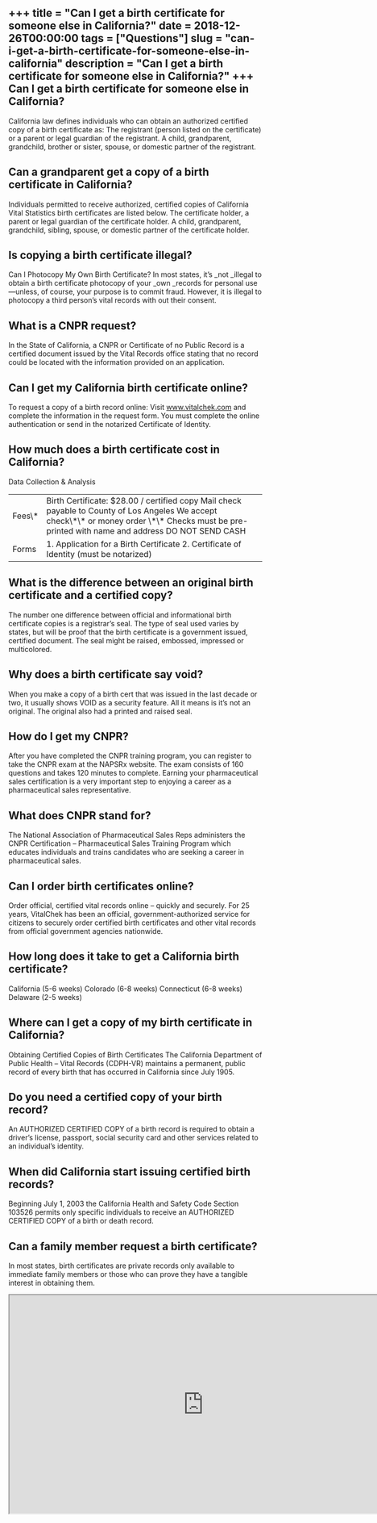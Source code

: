 +++
title = "Can I get a birth certificate for someone else in California?"
date = 2018-12-26T00:00:00
tags = ["Questions"]
slug = "can-i-get-a-birth-certificate-for-someone-else-in-california"
description = "Can I get a birth certificate for someone else in California?"
+++
Can I get a birth certificate for someone else in California?
-------------------------------------------------------------

California law defines individuals who can obtain an authorized certified copy of a birth certificate as: The registrant (person listed on the certificate) or a parent or legal guardian of the registrant. A child, grandparent, grandchild, brother or sister, spouse, or domestic partner of the registrant.

Can a grandparent get a copy of a birth certificate in California?
------------------------------------------------------------------

Individuals permitted to receive authorized, certified copies of California Vital Statistics birth certificates are listed below. The certificate holder, a parent or legal guardian of the certificate holder. A child, grandparent, grandchild, sibling, spouse, or domestic partner of the certificate holder.

Is copying a birth certificate illegal?
---------------------------------------

Can I Photocopy My Own Birth Certificate? In most states, it’s \_not \_illegal to obtain a birth certificate photocopy of your \_own \_records for personal use —unless, of course, your purpose is to commit fraud. However, it is illegal to photocopy a third person’s vital records with out their consent.

What is a CNPR request?
-----------------------

In the State of California, a CNPR or Certificate of no Public Record is a certified document issued by the Vital Records office stating that no record could be located with the information provided on an application.

Can I get my California birth certificate online?
-------------------------------------------------

To request a copy of a birth record online: Visit www.vitalchek.com and complete the information in the request form. You must complete the online authentication or send in the notarized Certificate of Identity.

How much does a birth certificate cost in California?
-----------------------------------------------------

Data Collection &amp; Analysis

<table><tr><td>Fees\*</td><td>Birth Certificate: $28.00 / certified copy Mail check payable to County of Los Angeles We accept check\*\* or money order \*\* Checks must be pre-printed with name and address DO NOT SEND CASH</td></tr><tr><td>Forms</td><td>1. Application for a Birth Certificate 2. Certificate of Identity (must be notarized)</td></tr></table>

What is the difference between an original birth certificate and a certified copy?
----------------------------------------------------------------------------------

The number one difference between official and informational birth certificate copies is a registrar’s seal. The type of seal used varies by states, but will be proof that the birth certificate is a government issued, certified document. The seal might be raised, embossed, impressed or multicolored.

Why does a birth certificate say void?
--------------------------------------

When you make a copy of a birth cert that was issued in the last decade or two, it usually shows VOID as a security feature. All it means is it’s not an original. The original also had a printed and raised seal.

How do I get my CNPR?
---------------------

After you have completed the CNPR training program, you can register to take the CNPR exam at the NAPSRx website. The exam consists of 160 questions and takes 120 minutes to complete. Earning your pharmaceutical sales certification is a very important step to enjoying a career as a pharmaceutical sales representative.

What does CNPR stand for?
-------------------------

The National Association of Pharmaceutical Sales Reps administers the CNPR Certification – Pharmaceutical Sales Training Program which educates individuals and trains candidates who are seeking a career in pharmaceutical sales.

Can I order birth certificates online?
--------------------------------------

Order official, certified vital records online – quickly and securely. For 25 years, VitalChek has been an official, government-authorized service for citizens to securely order certified birth certificates and other vital records from official government agencies nationwide.

How long does it take to get a California birth certificate?
------------------------------------------------------------

California (5-6 weeks) Colorado (6-8 weeks) Connecticut (6-8 weeks) Delaware (2-5 weeks)

Where can I get a copy of my birth certificate in California?
-------------------------------------------------------------

Obtaining Certified Copies of Birth Certificates The California Department of Public Health – Vital Records (CDPH-VR) maintains a permanent, public record of every birth that has occurred in California since July 1905.

Do you need a certified copy of your birth record?
--------------------------------------------------

An AUTHORIZED CERTIFIED COPY of a birth record is required to obtain a driver’s license, passport, social security card and other services related to an individual’s identity.

When did California start issuing certified birth records?
----------------------------------------------------------

Beginning July 1, 2003 the California Health and Safety Code Section 103526 permits only specific individuals to receive an AUTHORIZED CERTIFIED COPY of a birth or death record.

Can a family member request a birth certificate?
------------------------------------------------

In most states, birth certificates are private records only available to immediate family members or those who can prove they have a tangible interest in obtaining them.

<iframe allow="accelerometer; autoplay; clipboard-write; encrypted-media; gyroscope; picture-in-picture" allowfullscreen="" class="__youtube_prefs__  epyt-is-override  no-lazyload" data-no-lazy="1" data-origheight="433" data-origwidth="770" data-skipgform_ajax_framebjll="" height="433" id="_ytid_85150" loading="lazy" src="https://www.youtube.com/embed/bcTo3_8o-dI?enablejsapi=1&autoplay=0&cc_load_policy=0&cc_lang_pref=&iv_load_policy=1&loop=0&modestbranding=0&rel=1&fs=1&playsinline=0&autohide=2&theme=dark&color=red&controls=1&" title="YouTube player" width="770"></iframe>